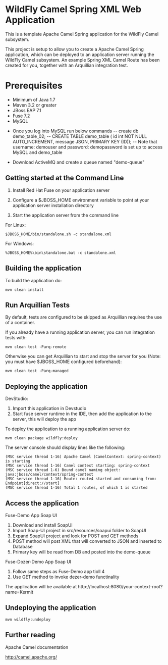 WildFly Camel Spring XML Web Application
=============

This is a template Apache Camel Spring application for the WildFly Camel subsystem. 

This project is setup to allow you to create a Apache Camel Spring application, which can be deployed to an application
server running the WildFly Camel subsystem. An example Spring XML Camel Route has been created for you, together with an Arquillian
integration test.

Prerequisites
=============

* Minimum of Java 1.7
* Maven 3.2 or greater
* JBoss EAP 7.1
* Fuse 7.2
* MySQL 
- Once you log into MySQL run below commands
-- create db demo_table_02;
-- CREATE TABLE demo_table ( id int NOT NULL AUTO_INCREMENT, message JSON, PRIMARY KEY (ID)); 
-- Note that username: demouser and password: demopassword is set up to access MySQL and demo_table
* Download ActiveMQ and create a queue named "demo-queue"


Getting started at the Command Line
------------------------------------

1. Install Red Hat Fuse on your application server

2. Configure a $JBOSS_HOME environment variable to point at your application server installation directory

3. Start the application server from the command line

For Linux:

    $JBOSS_HOME/bin/standalone.sh -c standalone.xml

For Windows:

    %JBOSS_HOME%\bin\standalone.bat -c standalone.xml


Building the application
------------------------

To build the application do:

    mvn clean install


Run Arquillian Tests
--------------------
    
By default, tests are configured to be skipped as Arquillian requires the use of a container.

If you already have a running application server, you can run integration tests with:

    mvn clean test -Parq-remote

Otherwise you can get Arquillian to start and stop the server for you (Note: you must have $JBOSS_HOME configured beforehand):

    mvn clean test -Parq-managed


Deploying the application
-------------------------
DevStudio:
1. Import this application in Devstudio 
2. Start fuse server runtime in the IDE, then add the application to the server, this will deploy the app

To deploy the application to a running application server do:

    mvn clean package wildfly:deploy

The server console should display lines like the following:

    (MSC service thread 1-16) Apache Camel (CamelContext: spring-context) is starting
    (MSC service thread 1-16) Camel context starting: spring-context
    (MSC service thread 1-6) Bound camel naming object: java:jboss/camel/context/spring-context
    (MSC service thread 1-16) Route: route4 started and consuming from: Endpoint[direct://start]
    (MSC service thread 1-16) Total 1 routes, of which 1 is started


Access the application
----------------------

Fuse-Demo App
Soap UI
1. Download and install SoapUI
2. Import Soap-UI project in src/resources/soapui folder to SoapUI
3. Expand SoapUI project and look for POST and GET methods
4. POST method will post XML that will converted to JSON and inserted to Database
5. Primary key will be read from DB and posted into the demo-queue

Fuse-Dozer-Demo App
Soap UI
1. Follow same steps as Fuse-Demo app tioll 4
2. Use GET method to invoke dezer-demo functinality


The application will be available at http://localhost:8080/your-context-root?name=Kermit


Undeploying the application
---------------------------

    mvn wildfly:undeploy


Further reading
---------------

Apache Camel documentation

http://camel.apache.org/
